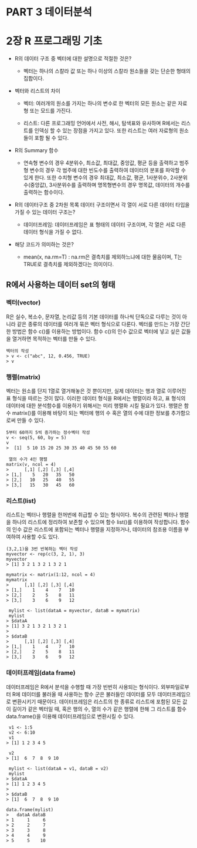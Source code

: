 
# PART 3 데이터분석

# 2장 R 프로그래밍 기초

-  R의 데이터 구조 중 벡터에 대한 설명으로 적절한 것은?

    - 벡터는 하나의 스칼라 값 또는 하나 이상의 스칼라 원소들을 갖는 단순한 형태의 집합이다.

- 벡터와 리스트의 차이

    - 벡터: 여러개의 원소를 가지는 하나의 변수로 한 벡터의 모든 원소는 같은 자료형 또는 모드를 가진다.

    - 리스트: 다른 프로그래밍 언어에서 사전, 해시, 탐색표와 유사하며 R에서는 리스트를 인덱싱 할 수 있는 장점을 가지고 있다. 또한 리스트는 여러 자료형의 원소들이 포함 될 수 있다.

 - R의 Summary 함수
 
    - 연속형 변수의 경우 4분위수, 최소값, 최대값, 중앙값, 평균 등을 출력하고 범주형 변수의 경우 각 범주에 대한 빈도수를 출력하여 데이터의 분포를 파악할 수 있게 한다. 또한 수치형 변수의 경우 최대값, 최소값, 평균, 1사분위수, 2사분위수(중앙값), 3사분위수를 출력하며 명목형변수의 경우 명목값, 데이터의 개수를 출력하는 함수이다.   

- R의 데이터구조 중 2차원 목록 데이터 구조이면서 각 열이 서로 다른 데이터 타입을 가질 수 있는 데이터 구조는?
    - 데이터프레임: 데이터프레임은 표 형태의 데이터 구조이며, 각 열은 서로 다른 데이터 형식을 가질 수 없다.

- 해당 코드가 의미하는 것은?
    - mean(x, na.rm=T) : na.rm은 결측치를 제외하느냐에 대한 물음이며, T는 TRUE로 결측치를 제외하겠다는 의미이다.

## R에서 사용하는 데이터 set의 형태

### 벡터(vector)
R은 실수, 복소수, 문자열, 논리값 등의 기본 데이터를 하나씩 단독으로 다루는 것이 아니라 같은 종류의 데이터를 여러개 묶은 벡터 형식으로 다룬다. 벡터를 만드는 가장 간단한 방법은 함수 c()를 이용하는 방법이다. 함수 c()의 인수 값으로 벡터에 넣고 싶은 값들을 열거하면 목적하는 벡터를 만들 수 있다.

``` > 
벡터의 작성
> v <- c("abc", 12, 0.456, TRUE)
> v
```

### 행렬(matrix)
벡터는 원소를 단지 1열로 열거해놓은 것 뿐이지만, 실제 데이터는 행과 열로 이루어진 표 형식을 따르는 것이 많다. 이러한 데이터 형식을 R에서는 행렬이라 하고, 표 형식의 데이터에 대한 분석함수를 이용하기 위해서는 미리 행렬화 시킬 필요가 있다. 행렬은 함수 matrix()를 이용해 바탕이 되는 벡터에 행의 수 혹은 열의 수에 대한 정보를 추가함으로써 만들 수 있다.

```
5부터 60까지 5씩 증가하는 정수벡터 작성 
v <- seq(5, 60, by = 5)
v
>  [1]  5 10 15 20 25 30 35 40 45 50 55 60

 열의 수가 4인 행렬 
matrix(v, ncol = 4)
>      [,1] [,2] [,3] [,4]
> [1,]    5   20   35   50
> [2,]   10   25   40   55
> [3,]   15   30   45   60
```

### 리스트(list)
리스트는 벡터나 행렬을 한꺼번에 취급할 수 있는 형식이다. 복수의 관련된 벡터나 행렬을 하나의 리스트에 정리하여 보존할 수 있으며 함수 list()를 이용하여 작성합니다. 함수의 인수 값은 리스트에 포함되는 벡터나 행렬을 지정하거나, 데이터의 참조용 이름을 부여하여 사용할 수도 있다.

```
(3,2,1)을 3번 반복하는 벡터 작성 
myvector <- rep(c(3, 2, 1), 3)
myvector
> [1] 3 2 1 3 2 1 3 2 1

mymatrix <- matrix(1:12, ncol = 4) 
mymatrix
>      [,1] [,2] [,3] [,4]
> [1,]    1    4    7   10
> [2,]    2    5    8   11
> [3,]    3    6    9   12

 mylist <- list(dataA = myvector, dataB = mymatrix) 
 mylist
> $dataA
> [1] 3 2 1 3 2 1 3 2 1
> 
> $dataB
>      [,1] [,2] [,3] [,4]
> [1,]    1    4    7   10
> [2,]    2    5    8   11
> [3,]    3    6    9   12
```

### 데이터프레임(data frame)
데이터프레임은 R에서 분석을 수행할 때 가장 빈번히 사용되는 형식이다. 외부파일로부터 R에 데이터를 불러올 때 사용하는 함수 군은 불러들인 데이터를 모두 데이터프레임으로 변환시키기 때문이다. 데이터프레임은 리스트의 한 종류로 리스트에 포함된 모든 값이 길이가 같은 벡터일 때, 혹은 행의 수, 열의 수가 같은 행렬에 한해 그 리스트를 함수 data.frame()을 이용해 데이터프레임으로 변환시킬 수 있다.

```
 v1 <- 1:5
 v2 <- 6:10
 v1
> [1] 1 2 3 4 5

 v2
> [1]  6  7  8  9 10

 mylist <- list(dataA = v1, dataB = v2) 
 mylist
> $dataA
> [1] 1 2 3 4 5
> 
> $dataB
> [1]  6  7  8  9 10

data.frame(mylist)
>   dataA dataB
> 1     1     6
> 2     2     7
> 3     3     8
> 4     4     9
> 5     5    10

```
